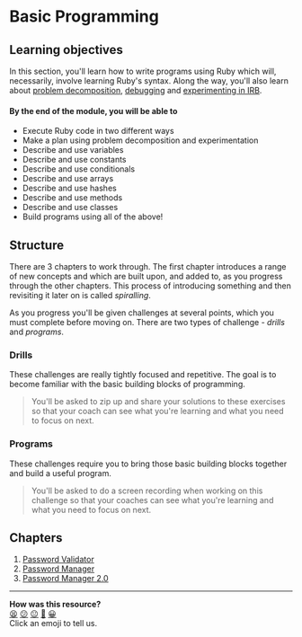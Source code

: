 # Basic Programming

## Learning objectives

In this section, you'll learn how to write programs using Ruby which will, necessarily, involve learning Ruby's syntax. Along the way, you'll also learn about [problem decomposition](./pills/problem_decomposition.md), [debugging](./pills/debugging.md) and [experimenting in IRB](./pills/irb.md).

#### By the end of the module, you will be able to

- Execute Ruby code in two different ways
- Make a plan using problem decomposition and experimentation
- Describe and use variables
- Describe and use constants
- Describe and use conditionals
- Describe and use arrays
- Describe and use hashes
- Describe and use methods
- Describe and use classes
- Build programs using all of the above!

## Structure

There are 3 chapters to work through. The first chapter introduces a range of new concepts and which are built upon, and added to, as you progress through the other chapters. This process of introducing something and then revisiting it later on is called _spiralling_.

As you progress you'll be given challenges at several points, which you must complete before moving on. There are two types of challenge - _drills_ and _programs_.

### Drills

These challenges are really tightly focused and repetitive. The goal is to become familiar with the basic building blocks of programming.

> You'll be asked to zip up and share your solutions to these exercises so that your coach can see what you're learning and what you need to focus on next.
### Programs

These challenges require you to bring those basic building blocks together and build a useful program.

> You'll be asked to do a screen recording when working on this challenge so that your coaches can see what you're learning and what you need to focus on next.
## Chapters

1. [Password Validator](./chapter1/README.md)
2. [Password Manager](./chapter2/README.md)
3. [Password Manager 2.0](./chapter3/README.md)


<!-- BEGIN GENERATED SECTION DO NOT EDIT -->

---

**How was this resource?**  
[😫](https://airtable.com/shrUJ3t7KLMqVRFKR?prefill_Repository=makersacademy/ruby_foundations&prefill_File=README.md&prefill_Sentiment=😫) [😕](https://airtable.com/shrUJ3t7KLMqVRFKR?prefill_Repository=makersacademy/ruby_foundations&prefill_File=README.md&prefill_Sentiment=😕) [😐](https://airtable.com/shrUJ3t7KLMqVRFKR?prefill_Repository=makersacademy/ruby_foundations&prefill_File=README.md&prefill_Sentiment=😐) [🙂](https://airtable.com/shrUJ3t7KLMqVRFKR?prefill_Repository=makersacademy/ruby_foundations&prefill_File=README.md&prefill_Sentiment=🙂) [😀](https://airtable.com/shrUJ3t7KLMqVRFKR?prefill_Repository=makersacademy/ruby_foundations&prefill_File=README.md&prefill_Sentiment=😀)  
Click an emoji to tell us.

<!-- END GENERATED SECTION DO NOT EDIT -->
